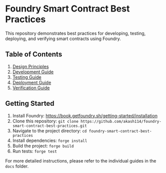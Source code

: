 # Foundry Smart Contract Best Practices

This repository demonstrates best practices for developing, testing, deploying, and verifying smart contracts using Foundry.

## Table of Contents

1. [Design Principles](docs/design-principles.md)
2. [Development Guide](docs/development-guide.md)
3. [Testing Guide](docs/testing-guide.md)
4. [Deployment Guide](docs/deployment-guide.md)
5. [Verification Guide](docs/verification-guide.md)

## Getting Started

1. Install Foundry: https://book.getfoundry.sh/getting-started/installation
2. Clone this repository: `git clone https://github.com/akash114/foundry-smart-contract-best-practices.git`
3. Navigate to the project directory: `cd foundry-smart-contract-best-practices`
4. Install dependencies: `forge install`
5. Build the project: `forge build`
6. Run tests: `forge test`

For more detailed instructions, please refer to the individual guides in the `docs` folder.